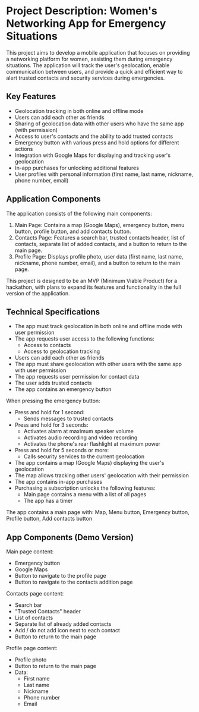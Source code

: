 
# Project Description: Women's Networking App for Emergency Situations

This project aims to develop a mobile application that focuses on providing a networking platform for women, assisting them during emergency situations. The application will track the user's geolocation, enable communication between users, and provide a quick and efficient way to alert trusted contacts and security services during emergencies.

## Key Features

- Geolocation tracking in both online and offline mode
- Users can add each other as friends
- Sharing of geolocation data with other users who have the same app (with permission)
- Access to user's contacts and the ability to add trusted contacts
- Emergency button with various press and hold options for different actions
- Integration with Google Maps for displaying and tracking user's geolocation
- In-app purchases for unlocking additional features
- User profiles with personal information (first name, last name, nickname, phone number, email)

## Application Components

The application consists of the following main components:

1. Main Page: Contains a map (Google Maps), emergency button, menu button, profile button, and add contacts button.
2. Contacts Page: Features a search bar, trusted contacts header, list of contacts, separate list of added contacts, and a button to return to the main page.
3. Profile Page: Displays profile photo, user data (first name, last name, nickname, phone number, email), and a button to return to the main page.

This project is designed to be an MVP (Minimum Viable Product) for a hackathon, with plans to expand its features and functionality in the full version of the application.


## Technical Specifications

- The app must track geolocation in both online and offline mode with user permission
- The app requests user access to the following functions:
  - Access to contacts
  - Access to geolocation tracking
- Users can add each other as friends
- The app must share geolocation with other users with the same app with user permission
- The app requests user permission for contact data
- The user adds trusted contacts
- The app contains an emergency button

When pressing the emergency button:
  - Press and hold for 1 second:
    - Sends messages to trusted contacts
  - Press and hold for 3 seconds:
    - Activates alarm at maximum speaker volume
    - Activates audio recording and video recording
    - Activates the phone's rear flashlight at maximum power
  - Press and hold for 5 seconds or more:
    - Calls security services to the current geolocation
- The app contains a map (Google Maps) displaying the user's geolocation
- The map allows tracking other users' geolocation with their permission
- The app contains in-app purchases
- Purchasing a subscription unlocks the following features:
  - Main page contains a menu with a list of all pages
  - The app has a timer

The app contains a main page with: Map, Menu button, Emergency button, Profile button, Add contacts button

## App Components (Demo Version)

Main page content:
  - Emergency button
  - Google Maps
  - Button to navigate to the profile page
  - Button to navigate to the contacts addition page

Contacts page content:
  - Search bar
  - "Trusted Contacts" header
  - List of contacts
  - Separate list of already added contacts
  - Add / do not add icon next to each contact
  - Button to return to the main page

Profile page content:
  - Profile photo
  - Button to return to the main page
  - Data:
    - First name
    - Last name
    - Nickname
    - Phone number
    - Email
